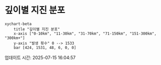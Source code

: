 # 깊이별 지진 분포

```mermaid
xychart-beta
    title "깊이별 지진 분포"
    x-axis ["0-10km", "11-30km", "31-70km", "71-150km", "151-300km", "300km+"]
    y-axis "발생 횟수" 0 --> 1533
    bar [424, 1531, 48, 6, 0, 0]
```

업데이트 시간: 2025-07-15 16:04:57
